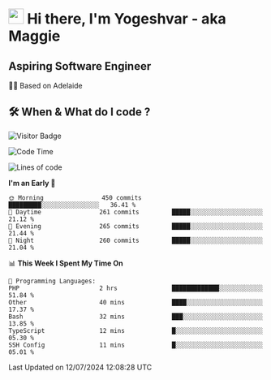 <h1><img src="https://emojis.slackmojis.com/emojis/images/1531849430/4246/blob-sunglasses.gif?1531849430" width="30"/> Hi there, I'm Yogeshvar - aka Maggie</h1>

## Aspiring Software Engineer
🏂🏻  Based on Adelaide 

## 🛠 When & What do I code ?  

![Visitor Badge](https://visitor-badge.feriirawann.repl.co?username=yogeshvar&repo=yogeshvar&label=Visitors&style=plastic&color=%23457BFF&contentType=svg)

<!--START_SECTION:waka-->
![Code Time](http://img.shields.io/badge/Code%20Time-2%2C909%20hrs%208%20mins-blue)

![Lines of code](https://img.shields.io/badge/From%20Hello%20World%20I%27ve%20Written-4.2%20million%20lines%20of%20code-blue)

**I'm an Early 🐤** 

```text
🌞 Morning                450 commits         █████████░░░░░░░░░░░░░░░░   36.41 % 
🌆 Daytime                261 commits         █████░░░░░░░░░░░░░░░░░░░░   21.12 % 
🌃 Evening                265 commits         █████░░░░░░░░░░░░░░░░░░░░   21.44 % 
🌙 Night                  260 commits         █████░░░░░░░░░░░░░░░░░░░░   21.04 % 
```


📊 **This Week I Spent My Time On** 

```text
💬 Programming Languages: 
PHP                      2 hrs               █████████████░░░░░░░░░░░░   51.84 % 
Other                    40 mins             ████░░░░░░░░░░░░░░░░░░░░░   17.37 % 
Bash                     32 mins             ███░░░░░░░░░░░░░░░░░░░░░░   13.85 % 
TypeScript               12 mins             █░░░░░░░░░░░░░░░░░░░░░░░░   05.30 % 
SSH Config               11 mins             █░░░░░░░░░░░░░░░░░░░░░░░░   05.01 % 
```


 Last Updated on 12/07/2024 12:08:28 UTC
<!--END_SECTION:waka-->
